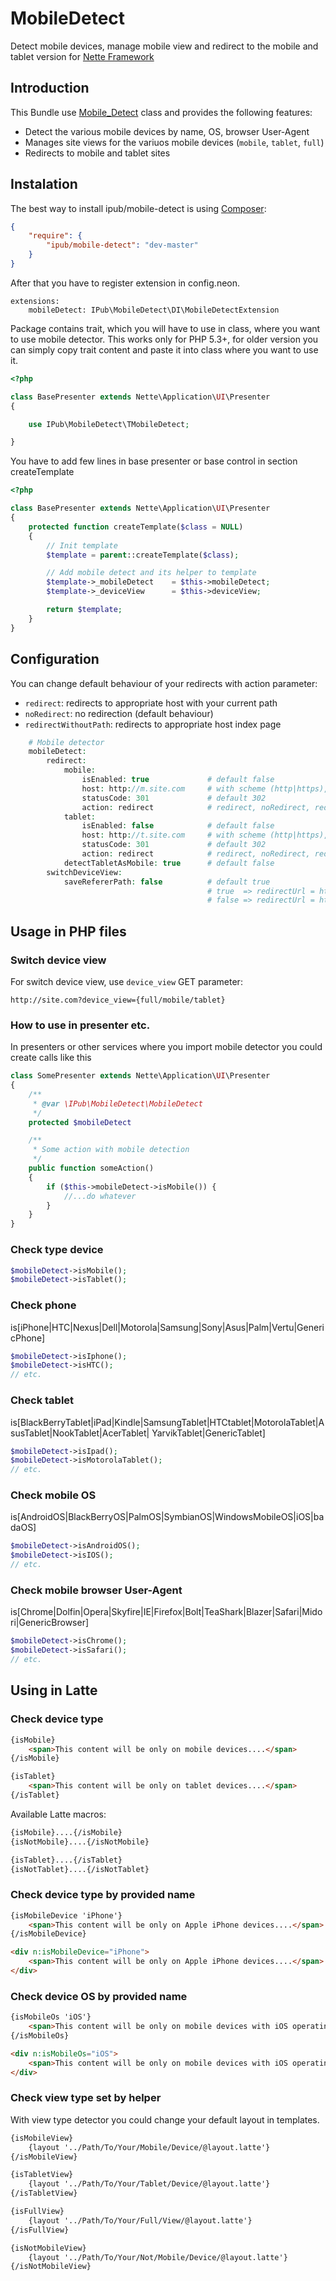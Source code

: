 # MobileDetect

Detect mobile devices, manage mobile view and redirect to the mobile and tablet version for [Nette Framework](http://nette.org/)

## Introduction

This Bundle use [Mobile_Detect](https://github.com/serbanghita/Mobile-Detect) class and provides the following features:

* Detect the various mobile devices by name, OS, browser User-Agent
* Manages site views for the variuos mobile devices (`mobile`, `tablet`, `full`)
* Redirects to mobile and tablet sites

## Instalation

The best way to install ipub/mobile-detect is using  [Composer](http://getcomposer.org/):


```json
{
	"require": {
		"ipub/mobile-detect": "dev-master"
	}
}
```

After that you have to register extension in config.neon.

```neon
extensions:
	mobileDetect: IPub\MobileDetect\DI\MobileDetectExtension
```

Package contains trait, which you will have to use in class, where you want to use mobile detector. This works only for PHP 5.3+, for older version you can simply copy trait content and paste it into class where you want to use it.

```php
<?php

class BasePresenter extends Nette\Application\UI\Presenter
{

	use IPub\MobileDetect\TMobileDetect;

}
```

You have to add few lines in base presenter or base control in section createTemplate

```php
<?php

class BasePresenter extends Nette\Application\UI\Presenter
{
	protected function createTemplate($class = NULL)
	{
		// Init template
		$template = parent::createTemplate($class);

		// Add mobile detect and its helper to template
		$template->_mobileDetect	= $this->mobileDetect;
		$template->_deviceView		= $this->deviceView;

		return $template;
	}
}
```

## Configuration

You can change default behaviour of your redirects with action parameter:

- `redirect`: redirects to appropriate host with your current path
- `noRedirect`: no redirection (default behaviour)
- `redirectWithoutPath`: redirects to appropriate host index page

```php
	# Mobile detector
	mobileDetect:
		redirect:
			mobile:
				isEnabled: true				# default false
				host: http://m.site.com		# with scheme (http|https), default null, url validate
				statusCode: 301				# default 302
				action: redirect			# redirect, noRedirect, redirectWithoutPath
			tablet:
				isEnabled: false			# default false
				host: http://t.site.com		# with scheme (http|https), default null, url validate
				statusCode: 301				# default 302
				action: redirect			# redirect, noRedirect, redirectWithoutPath
			detectTabletAsMobile: true		# default false
		switchDeviceView:
			saveRefererPath: false			# default true
											# true	=> redirectUrl = http://site.com/current/path
											# false	=> redirectUrl = http://site.com
```

## Usage in PHP files

### Switch device view

For switch device view, use `device_view` GET parameter:

````
http://site.com?device_view={full/mobile/tablet}
````

### How to use in presenter etc.

In presenters or other services where you import mobile detector you could create calls like this

```php
class SomePresenter extends Nette\Application\UI\Presenter
{
	/**
	 * @var \IPub\MobileDetect\MobileDetect
	 */
	protected $mobileDetect

	/**
	 * Some action with mobile detection
	 */
	public function someAction()
	{
		if ($this->mobileDetect->isMobile()) {
			//...do whatever
		}
	}
}
```

### Check type device

```php
$mobileDetect->isMobile();
$mobileDetect->isTablet();
```

### Check phone

is[iPhone|HTC|Nexus|Dell|Motorola|Samsung|Sony|Asus|Palm|Vertu|GenericPhone]

```php
$mobileDetect->isIphone();
$mobileDetect->isHTC();
// etc.
```

### Check tablet

is[BlackBerryTablet|iPad|Kindle|SamsungTablet|HTCtablet|MotorolaTablet|AsusTablet|NookTablet|AcerTablet| YarvikTablet|GenericTablet]

```php
$mobileDetect->isIpad();
$mobileDetect->isMotorolaTablet();
// etc.
```

### Check mobile OS

is[AndroidOS|BlackBerryOS|PalmOS|SymbianOS|WindowsMobileOS|iOS|badaOS]

```php
$mobileDetect->isAndroidOS();
$mobileDetect->isIOS();
// etc.
```

### Check mobile browser User-Agent

is[Chrome|Dolfin|Opera|Skyfire|IE|Firefox|Bolt|TeaShark|Blazer|Safari|Midori|GenericBrowser]

```php
$mobileDetect->isChrome();
$mobileDetect->isSafari();
// etc.
```

## Using in Latte

### Check device type

```html
{isMobile}
	<span>This content will be only on mobile devices....</span>
{/isMobile}

{isTablet}
	<span>This content will be only on tablet devices....</span>
{/isTablet}
```

Available Latte macros:

```html
{isMobile}....{/isMobile}
{isNotMobile}....{/isNotMobile}

{isTablet}....{/isTablet}
{isNotTablet}....{/isNotTablet}
```

### Check device type by provided name

```html
{isMobileDevice 'iPhone'}
	<span>This content will be only on Apple iPhone devices....</span>
{/isMobileDevice}

<div n:isMobileDevice="iPhone">
	<span>This content will be only on Apple iPhone devices....</span>
</div>
```

### Check device OS by provided name

```html
{isMobileOs 'iOS'}
	<span>This content will be only on mobile devices with iOS operating system....</span>
{/isMobileOs}

<div n:isMobileOs="iOS">
	<span>This content will be only on mobile devices with iOS operating system....</span>
</div>
```

### Check view type set by helper

With view type detector you could change your default layout in templates.

```html
{isMobileView}
	{layout '../Path/To/Your/Mobile/Device/@layout.latte'}
{/isMobileView}

{isTabletView}
	{layout '../Path/To/Your/Tablet/Device/@layout.latte'}
{/isTabletView}

{isFullView}
	{layout '../Path/To/Your/Full/View/@layout.latte'}
{/isFullView}

{isNotMobileView}
	{layout '../Path/To/Your/Not/Mobile/Device/@layout.latte'}
{/isNotMobileView}
```

